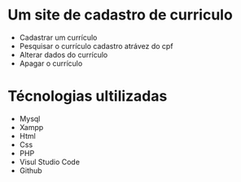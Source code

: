 # Um site de cadastro de curriculo
 - Cadastrar um currículo
 - Pesquisar o currículo cadastro atrávez do cpf
 - Alterar dados do currículo
 - Apagar o currículo

 # Técnologias ultilizadas
 -  Mysql
 -  Xampp
 -  Html
 -  Css
 -  PHP
 -  Visul Studio Code
 -  Github
